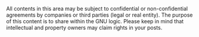 All contents in this area may be subject to confidential or non-confidential agreements by companies or third parties (legal or real entity). The purpose of this content is to share within the GNU logic. 
Please keep in mind that intellectual and property owners may claim rights in your posts.
